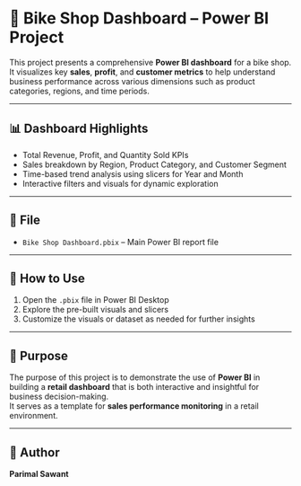 # 🚴 Bike Shop Dashboard – Power BI Project

This project presents a comprehensive **Power BI dashboard** for a bike shop.  
It visualizes key **sales**, **profit**, and **customer metrics** to help understand business performance across various dimensions such as product categories, regions, and time periods.

---

## 📊 Dashboard Highlights

- Total Revenue, Profit, and Quantity Sold KPIs  
- Sales breakdown by Region, Product Category, and Customer Segment  
- Time-based trend analysis using slicers for Year and Month  
- Interactive filters and visuals for dynamic exploration  

---

## 📁 File

- `Bike Shop Dashboard.pbix` – Main Power BI report file

---

## 🚀 How to Use

1. Open the `.pbix` file in Power BI Desktop  
2. Explore the pre-built visuals and slicers  
3. Customize the visuals or dataset as needed for further insights

---

## 🧠 Purpose

The purpose of this project is to demonstrate the use of **Power BI** in building a **retail dashboard** that is both interactive and insightful for business decision-making.  
It serves as a template for **sales performance monitoring** in a retail environment.

---

## 📌 Author

**Parimal Sawant**
